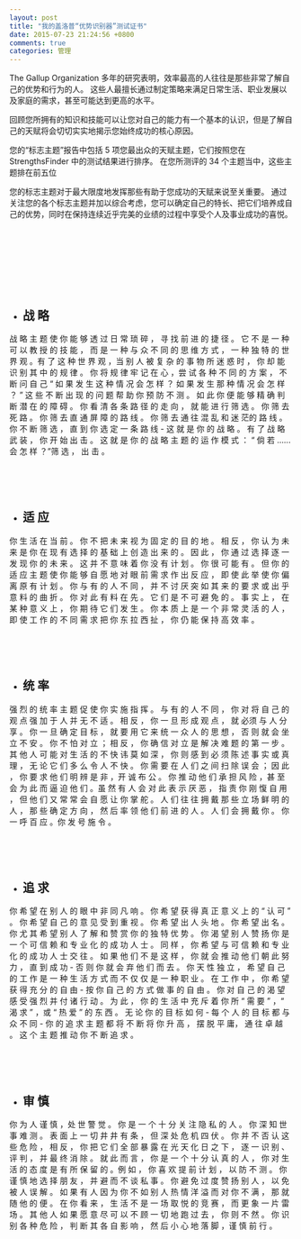 ```yaml
---
layout: post
title: "我的盖洛普“优势识别器”测试证书"
date: 2015-07-23 21:24:56 +0800
comments: true
categories: 管理
---
```

<p>The Gallup Organization 多年的研究表明，效率最高的人往往是那些非常了解自己的优势和行为的人。 这些人最擅长通过制定策略来满足日常生活、职业发展以及家庭的需求，甚至可能达到更高的水平。</p><p>回顾您所拥有的知识和技能可以让您对自己的能力有一个基本的认识，但是了解自己的天赋将会切切实实地揭示您始终成功的核心原因。</p><p>您的“标志主题”报告中包括 5 项您最出众的天赋主题，它们按照您在 StrengthsFinder 中的测试结果进行排序。 在您所测评的 34 个主题当中，这些主题排在前五位</p><p>您的标志主题对于最大限度地发挥那些有助于您成功的天赋来说至关重要。 通过关注您的各个标志主题并加以综合考虑，您可以确定自己的特长、把它们培养成自己的优势，同时在保持连续近乎完美的业绩的过程中享受个人及事业成功的喜悦。</p><p><br></p><p>&nbsp;</p><p><span></span></p><p>&nbsp;</p><p>&nbsp;</p><ul class="edui-filter-disc"><li><h2><strong>战 略</strong></h2></li></ul><p>战 略 主 题 使 你 能 够 透 过 日 常 琐 碎 ， 寻 找 前 进 的 捷 径 。 它 不 是 一 种 可 以 教 授 的 技 能 ， 而 是 一 种 与 众 不 同 的 思 维 方 式 ， 一 种 独 特 的 世 界 观 。有 了 这 种 世 界 观 ，当 别 人 被 复 杂 的 事 物 所 迷 惑 时 ， 你 却 能 识 别 其 中 的 规 律 。 你 将 规 律 牢 记 在 心 ，尝 试 各 种 不 同 的 方 案 ， 不 断 问 自 己 “ 如 果 发 生 这 种 情 况 会 怎 样 ？ 如 果 发 生 那 种 情 况 会 怎 样 ？ ” 这 些 不 断 出 现 的 问 题 帮 助 你 预 防 不 测 。 如 此 你 便 能 够 精 确 判 断 潜 在 的 障 碍 。 你 看 清 各 条 路 径 的 走 向 ， 就 能 进 行 筛 选 。 你 筛 去 死 路 。 你 筛 去 直 通 屏 障 的 路 线 。 你 筛 去 通 往 混 乱 和 迷 茫的 路 线 。 你 不 断 筛 选 ， 直 到 你 选 定 一 条 路 线 - 这 就 是 你 的 战 略 。 有 了 战 略 武 装 ， 你 开 始 出 击 。 这 就 是 你 的 战 略 主 题 的 运 作 模 式 ： “ 倘 若 ...... 会 怎 样 ？”筛 选 ， 出 击 。</p><p>&nbsp;</p><p>&nbsp;</p><ul class="edui-filter-disc"><li><h2><strong>适 应</strong></h2></li></ul><p>你 生 活 在 当 前 。 你 不 把 未 来 视 为 固 定 的 目 的 地 。 相 反 ， 你 认 为 未 来 是 你 在 现 有 选 择 的 基 础 上 创 造 出 来 的 。 因 此 ， 你 通 过 选 择 逐 一 发 现 你 的 未 来 。 这 并 不 意 味 着 你 没 有 计 划 。 你 很 可 能 有 。 但 你 的 适 应 主 题 使 你 能 够 自 愿 地 对 眼 前 需 求 作 出 反 应 ， 即 使 此 举 使 你 偏 离 原 有 计 划 。 你 与 有 的 人 不 同 ， 并 不 讨 厌 突 如 其 来 的 要 求 或 出 乎 意 料 的 曲 折 。 你 对 此 有 料 在 先 。 它 们 是 不 可 避 免 的 。 事 实 上 ， 在 某 种 意 义 上 ， 你 期 待 它 们 发 生 。 你 本 质 上 是 一 个 非 常 灵 活 的 人 ， 即 使 工 作 的 不 同 需 求 把 你 东 拉 西 扯 ， 你 仍 能 保 持 高 效 率 。</p><p>&nbsp;</p><p>&nbsp;</p><ul class="edui-filter-disc"><li><h2><strong>统 率</strong></h2></li></ul><p>强 烈 的 统 率 主 题 促 使 你 实 施 指 挥 。 与 有 的 人 不 同 ， 你 对 将 自 己 的 观 点 强 加 于 人 并 无 不 适 。 相 反 ， 你 一 旦 形 成 观 点 ， 就 必须 与 人 分 享 。 你 一 旦 确 定 目 标 ， 就 要 用 它 来 统 一 众 人 的 思 想 ， 否 则 就 会 坐 立 不 安 。 你 不 怕 对 立 ； 相 反 ， 你 确 信 对 立 是 解 决 难 题 的 第 一 步 。 其 他 人 可 能 对 生 活 的 不 快 讳 莫 如 深 ， 你 则 感 到 必 须 陈 述 事 实 或 真 理 ， 无 论 它 们 多 么 令 人 不 快 。 你 需 要 在 人 们 之 间 扫 除 误 会 ； 因 此 ， 你 要 求 他 们 明 辨 是 非 ，开 诚 布 公 。 你 推 动 他 们 承 担 风 险 ，甚 至 会 为 此 而 逼 迫 他 们 。虽 然 有 人 会 对 此 表 示 厌 恶 ， 指 责 你 刚 愎 自 用 ， 但 他 们 又 常 常 会 自 愿 让 你 掌 舵 。 人 们 往 往 拥 戴 那 些 立 场 鲜 明 的 人 ， 那 些 确 定 方 向 ， 然 后 率 领 他 们 前 进 的 人 。 人 们 会 拥 戴 你 。 你 一 呼 百 应 。你 发 号 施 令 。</p><p>&nbsp;</p><p>&nbsp;</p><ul class="edui-filter-disc"><li><h2><strong>追 求</strong></h2></li></ul><p>你 希 望 在 别 人 的 眼 中 非 同 凡 响 。 你 希 望 获 得 真 正 意 义 上 的 “ 认 可 ” 。 你 希 望 自 己 的 意 见 受 到 重 视 。 你 希 望 出 人 头 地 。 你 希 望 出 名 。 你 尤 其 希 望 别 人 了 解 和 赞 赏 你 的 独 特 优 势 。 你 渴 望 别 人 赞 扬 你 是 一 个 可 信 赖 和 专 业 化 的 成 功 人 士 。 同 样 ， 你 希 望 与 可 信 赖 和 专 业 化 的 成 功 人 士 交 往 。 如 果 他 们 不 是 这 样 ， 你 就 会 推 动 他 们 朝 此 努 力 ， 直 到 成 功 - 否 则 你 就 会 弃 他 们 而 去 。 你 天 性 独 立 ， 希 望 自 己 的 工 作 是 一 种 生 活 方 式 而 不 仅 仅 是 一 种 职 业 。 在 工 作 中 ， 你 希 望 获 得 充 分 的 自 由 - 按 你 自 己 的 方 式 做 事 的 自 由 。 你 对 自 己 的 渴 望 感 受 强 烈 并 付 诸 行 动 。 为 此 ， 你 的 生 活 中 充 斥 着 你 所 “ 需 要 ” ，“ 渴 求 ” ，或 “ 热 爱 ” 的 东 西 。 无 论 你 的 目 标 如 何 - 每 个 人 的 目 标 都 与 众 不 同 - 你 的 追 求 主 题 都 将 不 断 将 你 升 高 ， 摆 脱 平 庸， 通 往 卓 越 。 这 个 主 题 推 动 你 不 断 追 求 。</p><p>&nbsp;</p><p>&nbsp;</p><ul class="edui-filter-disc"><li><h2><strong>审 慎</strong></h2></li></ul><p>你 为 人 谨 慎 ，处 世 警 觉 。 你 是 一 个 十 分 关 注 隐 私 的 人 。 你 深 知 世 事 难 测 。 表 面 上 一 切 井 井 有 条 ， 但 深 处 危 机 四 伏 。 你 并 不 否 认 这 些 危 险 ， 相 反 ， 你 把 它 们 全 部 暴 露 在 光 天 化 日 之 下 ， 逐 一 识 别 、 评 判 ， 并 最 终 消 除 。 就 此 而 言 ， 你 是 一 个 十 分 认 真 的 人 ， 你 对 生 活 的 态 度 是 有 所 保 留 的 。例 如 ， 你 喜 欢 提 前 计 划 ， 以 防 不 测 。 你 谨 慎 地 选 择 朋 友 ， 并 避 而 不 谈 私 事 。 你 避 免 过 度 赞 扬 别 人 ， 以 免 被 人 误 解 。 如 果 有 人 因 为 你 不 如 别 人 热 情 洋 溢 而 对 你 不 满 ， 那 就 随 他 的 便 。 在 你 看 来 ， 生 活 不 是 一 场 取 悦 的 竞 赛 ， 而 更 象 一 片 雷 场 。 其 他 人 如 果 愿 意 尽 可 以 不 顾 一 切 地 跑 过 去 ， 你 则 不 然 。 你 识 别 各 种 危 险 ， 判 断 其 各 自 影 响 ， 然 后 小 心 地 落 脚 ，谨 慎 前 行 。</p><p></p>
